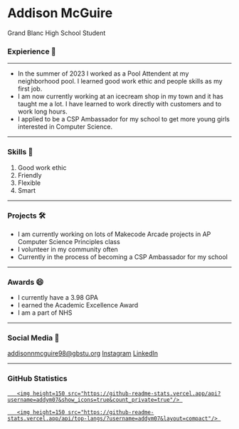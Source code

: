 # Addison McGuire
Grand Blanc High School Student
### Expierience 🔭
***
- In the summer of 2023 I worked as a Pool Attendent at my neighborhood pool. I learned good work ethic and people skills as my first job. 
- I am now currently working at an icecream shop in my town and it has taught me a lot. I have learned to work directly with customers and to work long hours.
- I applied to be a CSP Ambassador for my school to get more young girls interested in Computer Science.
***
### Skills 🌱
1. Good work ethic
2. Friendly
3. Flexible
4. Smart
***
### Projects  🛠
- I am currently working on lots of Makecode Arcade projects in AP Computer Science Principles class
- I volunteer in my community often
- Currently in the process of becoming a CSP Ambassador for my school
***
### Awards 😄
- I currently have a 3.98 GPA
- I earned the Academic Excellence Award
- I am a part of NHS
***
### Social Media 💬
addisonnmcguire98@gbstu.org
[Instagram](https://www.instagram.com/)
[LinkedIn](https://www.linkedin.com/company/linked-com)
***
### GitHub Statistics
<p align='center'> 

   <a href="https://github-readme-stats.vercel.app/api?username=addym07&show_icons=true&count_private=true"> 

       <img height=150 src="https://github-readme-stats.vercel.app/api?username=addym07&show_icons=true&count_private=true"/> 

   </a> 

   <a href="https://github.com/addym07/github-readme-stats"> 

       <img height=150 src="https://github-readme-stats.vercel.app/api/top-langs/?username=addym07&layout=compact"/> 

   </a> 

</p> 


